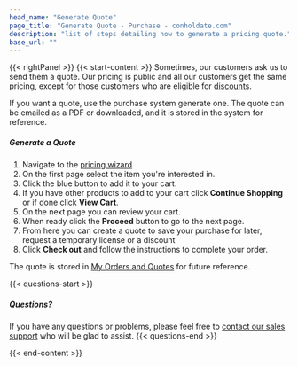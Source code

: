 ```yaml
---
head_name: "Generate Quote"
page_title: "Generate Quote - Purchase - conholdate.com"
description: "list of steps detailing how to generate a pricing quote."
base_url: ""
---
```

{{< rightPanel >}}
{{< start-content >}}
Sometimes, our customers ask us to send them a quote. Our pricing is public and all our customers get the same pricing, except for those customers who are eligible for [discounts](/discounts).

If you want a quote, use the purchase system generate one. The quote can be emailed as a PDF or downloaded, and it is stored in the system for reference.

##### **Generate a Quote**
1. Navigate to the [pricing wizard](https://purchase.conholdate.com/buy)
2. On the first page select the item you're interested in.
3. Click the blue button to add it to your cart.
4. If you have other products to add to your cart click **Continue Shopping** or if done click **View Cart**.
5. On the next page you can review your cart.
6. When ready click the **Proceed** button to go to the next page.
7. From here you can create a quote to save your purchase for later, request a temporary license or a discount
8. Click **Check out** and follow the instructions to complete your order.

The quote is stored in [My Orders and Quotes](https://purchase.conholdate.com/orders) for future reference.

{{< questions-start >}}
##### Questions?
If you have any questions or problems, please feel free to [contact our sales support](https://about.conholdate.com/contact/) who will be glad to assist.
{{< questions-end >}}

{{< end-content >}}